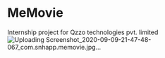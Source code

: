 # MeMovie
Internship project for Qzzo technologies pvt. limited
![Uploading Screenshot_2020-09-09-21-47-48-067_com.snhapp.memovie.jpg…]()
